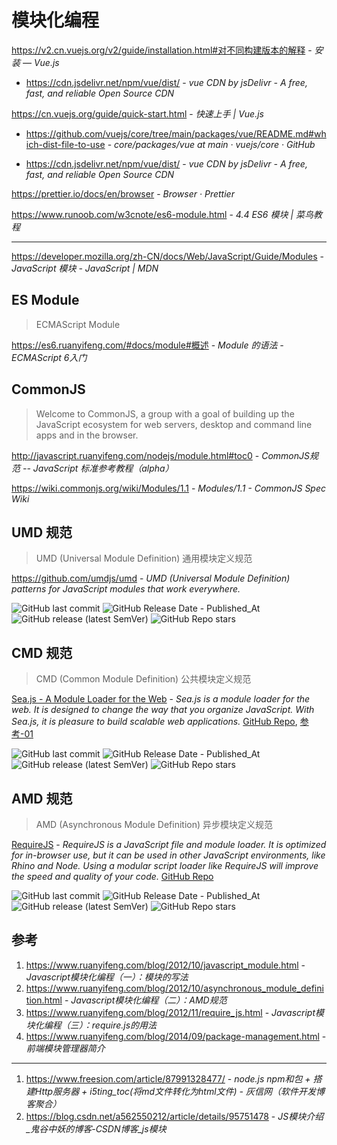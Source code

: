 # 模块化编程

<https://v2.cn.vuejs.org/v2/guide/installation.html#对不同构建版本的解释> - _安装 — Vue.js_

- https://cdn.jsdelivr.net/npm/vue/dist/ - *vue CDN by jsDelivr - A free, fast, and reliable Open Source CDN*

https://cn.vuejs.org/guide/quick-start.html - *快速上手 | Vue.js*

- https://github.com/vuejs/core/tree/main/packages/vue/README.md#which-dist-file-to-use - *core/packages/vue at main · vuejs/core · GitHub*

- https://cdn.jsdelivr.net/npm/vue/dist/ - *vue CDN by jsDelivr - A free, fast, and reliable Open Source CDN*

https://prettier.io/docs/en/browser - *Browser · Prettier*

https://www.runoob.com/w3cnote/es6-module.html - *4.4 ES6 模块 | 菜鸟教程*

---

https://developer.mozilla.org/zh-CN/docs/Web/JavaScript/Guide/Modules - *JavaScript 模块 - JavaScript | MDN*


## ES Module

> ECMAScript Module

<https://es6.ruanyifeng.com/#docs/module#概述> - *Module 的语法 - ECMAScript 6入门*


## CommonJS

> Welcome to CommonJS, a group with a goal of building up the JavaScript ecosystem for web servers, desktop and command line apps and in the browser.

http://javascript.ruanyifeng.com/nodejs/module.html#toc0 - _CommonJS规范 -- JavaScript 标准参考教程（alpha）_

https://wiki.commonjs.org/wiki/Modules/1.1 - _Modules/1.1 - CommonJS Spec Wiki_


## UMD 规范

> UMD (Universal Module Definition) 通用模块定义规范

https://github.com/umdjs/umd - _UMD (Universal Module Definition) patterns for JavaScript modules that work everywhere._

![GitHub last commit](https://img.shields.io/github/last-commit/umdjs/umd?color=blue&logo=github)
![GitHub Release Date - Published_At](https://img.shields.io/github/release-date/umdjs/umd?display_date=published_at&logo=github)
![GitHub release (latest SemVer)](https://img.shields.io/github/v/release/umdjs/umd?logo=github)
![GitHub Repo stars](https://img.shields.io/github/stars/umdjs/umd?style=social)


## CMD 规范

> CMD (Common Module Definition) 公共模块定义规范

[Sea.js - A Module Loader for the Web](https://seajs.github.io/seajs/docs/) - *Sea.js is a module loader for the web. It is designed to change the way that you organize JavaScript. With Sea.js, it is pleasure to build scalable web applications.* [GitHub Repo](https://github.com/seajs/seajs), [参考-01](https://www.zhangxinxu.com/sp/seajs/)

![GitHub last commit](https://img.shields.io/github/last-commit/seajs/seajs?color=blue&logo=github)
![GitHub Release Date - Published_At](https://img.shields.io/github/release-date/seajs/seajs?display_date=published_at&logo=github)
![GitHub release (latest SemVer)](https://img.shields.io/github/v/release/seajs/seajs?logo=github)
![GitHub Repo stars](https://img.shields.io/github/stars/seajs/seajs?style=social)


## AMD 规范

> AMD (Asynchronous Module Definition) 异步模块定义规范

[RequireJS](https://requirejs.org/) - *RequireJS is a JavaScript file and module loader. It is optimized for in-browser use, but it can be used in other JavaScript environments, like Rhino and Node. Using a modular script loader like RequireJS will improve the speed and quality of your code.*  [GitHub Repo](https://github.com/requirejs/requirejs)

![GitHub last commit](https://img.shields.io/github/last-commit/requirejs/requirejs?logo=github&color=blue)
![GitHub Release Date - Published_At](https://img.shields.io/github/release-date/requirejs/requirejs?display_date=published_at&logo=github)
![GitHub release (latest SemVer)](https://img.shields.io/github/v/release/requirejs/requirejs?logo=github)
![GitHub Repo stars](https://img.shields.io/github/stars/requirejs/requirejs?style=social)


## 参考

1. https://www.ruanyifeng.com/blog/2012/10/javascript_module.html - *Javascript模块化编程（一）：模块的写法*
2. https://www.ruanyifeng.com/blog/2012/10/asynchronous_module_definition.html - *Javascript模块化编程（二）：AMD规范*
3. https://www.ruanyifeng.com/blog/2012/11/require_js.html - *Javascript模块化编程（三）：require.js的用法*
4. https://www.ruanyifeng.com/blog/2014/09/package-management.html - *前端模块管理器简介*

---

1. https://www.freesion.com/article/87991328477/ - *node.js npm和包 + 搭建Http服务器 + i5ting_toc(将md文件转化为html文件) - 灰信网（软件开发博客聚合）*
2. https://blog.csdn.net/a562550212/article/details/95751478 - _JS模块介绍_鬼谷中妖的博客-CSDN博客_js模块_

